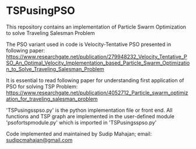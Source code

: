# TSPusingPSO
This repository contains an implementation of Particle Swarm Optimization to solve Traveling Salesman Problem

The PSO variant used in code is Velocity-Tentative PSO presented in following paper:
https://www.researchgate.net/publication/279948232_Velocity_Tentative_PSO_An_Optimal_Velocity_Implementation_based_Particle_Swarm_Optimization_to_Solve_Traveling_Salesman_Problem

It is essential to read following paper for understanding first application of PSO for solving TSP Problem:
https://www.researchgate.net/publication/4052712_Particle_swarm_optimization_for_traveling_salesman_problem

'TSPusingsspso.py' is the python implementation file or front end. All functions and TSP graph are implemented in the user-defined module
'psofortspmodule.py' which is imported in 'TSPusingsspso.py'

Code implemented and maintained by Sudip Mahajan; email: sudipcmahajan@gmail.com
